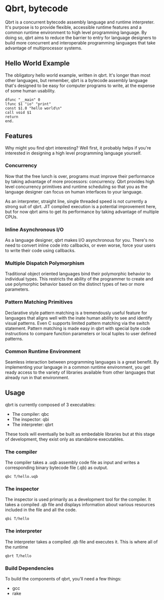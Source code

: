 # Qbrt, bytecode

Qbrt is a concurrent bytecode assembly language and runtime interpreter.
It's purpose is to provide flexible, accessible runtime features
and a common runtime environment to high level programming language.
By doing so, qbrt aims to reduce the barrier to entry for language
designers to build more concurrent and interoperable programming
languages that take advantage of multiprocessor systems.

## Hello World Example

The obligatory hello world example, written in qbrt.
It's longer than most other languages, but remember, qbrt is
a bytecode assembly language that's designed to be easy for
computer programs to write, at the expense of some human
usability.

```
dfunc "__main" 0
lfunc $1 "io" "print"
const $1.0 "hello world\n"
call void $1
return
end.
```

## Features

Why might you find qbrt interesting? Well first, it probably helps
if you're interested in designing a high level programming
language yourself.

### Concurrency

Now that the free lunch is over, programs must improve their
performance by taking advantage of more processors: concurrency.
Qbrt provides high level concurrency primitives and runtime scheduling
so that you as the language designer can focus on human interfaces to
your language.

As an interpreter, straight line, single threaded speed is not
currently a strong suit of qbrt. JIT compiled execution
is a potential improvement here, but for now qbrt aims to get
its performance by taking advantage of multiple CPUs.

### Inline Asynchronous I/O

As a language designer, qbrt makes I/O asynchronous for you.
There's no need to convert inline code into callbacks, or even worse,
force your users to write their code using callbacks.

### Multiple Dispatch Polymorphism

Traditional object oriented languages bind their polymorphic behavior
to individual types. This restricts the ability of the programmer
to create and use polymorphic behavior based on the distinct types of 
two or more parameters.

### Pattern Matching Primitives

Declarative style pattern matching is a tremendously useful feature
for languages that aligns well with the inate human ability to see
and identify visual patterns. Even C supports limited pattern
matching via the switch statement. Pattern matching is made easy
in qbrt with special byte code instructions to compare function
parameters or local tuples to user defined patterns.

### Common Runtime Environment

Seamless interaction between programming languages is a great benefit. By
implementing your language in a common runtime environment, you get ready
access to the variety of libraries available from other languages that
already run in that environment.

## Usage

qbrt is currently composed of 3 executables:

* The compiler: qbc
* The inspector: qbi
* The interpreter: qbrt

These tools will eventually be built as embedable libraries
but at this stage of development, they exist only as standalone
executables.

### The compiler

The compiler takes a .uqb assembly code file as input and writes a
corresponding binary bytecode file (.qb) as output.

```qbc T/hello.uqb```

### The inspector

The inspector is used primarily as a development tool for the compiler.
It takes a compiled .qb file and displays information about
various resources included in the file and all the code.

```qbi T/hello```

### The interpreter

The interpreter takes a compiled .qb file and executes it. This is
where all of the runtime

```qbrt T/hello```

### Build Dependencies

To build the components of qbrt, you'll need a few things:

* gcc
* rake
